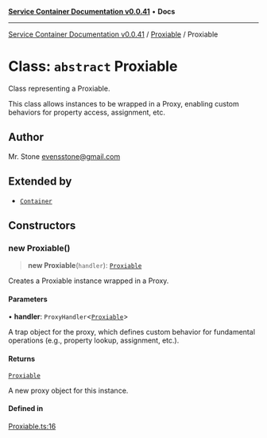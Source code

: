 [**Service Container Documentation v0.0.41**](../../README.md) • **Docs**

***

[Service Container Documentation v0.0.41](../../modules.md) / [Proxiable](../README.md) / Proxiable

# Class: `abstract` Proxiable

Class representing a Proxiable.

This class allows instances to be wrapped in a Proxy, enabling custom behaviors for property access, assignment, etc.

## Author

Mr. Stone <evensstone@gmail.com>

## Extended by

- [`Container`](../../Container/classes/Container.md)

## Constructors

### new Proxiable()

> **new Proxiable**(`handler`): [`Proxiable`](Proxiable.md)

Creates a Proxiable instance wrapped in a Proxy.

#### Parameters

• **handler**: `ProxyHandler`\<[`Proxiable`](Proxiable.md)\>

A trap object for the proxy, which defines custom behavior for fundamental operations (e.g., property lookup, assignment, etc.).

#### Returns

[`Proxiable`](Proxiable.md)

A new proxy object for this instance.

#### Defined in

[Proxiable.ts:16](https://github.com/stonemjs/service-container/blob/7783da28757f6e31cf32b1e1a6dcef833c613a29/src/Proxiable.ts#L16)
